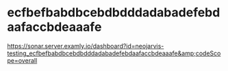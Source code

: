 # ecfbefbabdbcebdbdddadabadefebdaafaccbdeaaafe
https://sonar.server.examly.io/dashboard?id=neojarvis-testing_ecfbefbabdbcebdbdddadabadefebdaafaccbdeaaafe&amp;codeScope=overall
